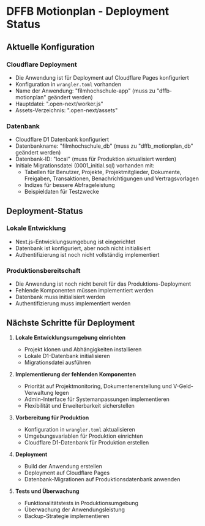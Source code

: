 # DFFB Motionplan - Deployment Status

## Aktuelle Konfiguration

### Cloudflare Deployment
- Die Anwendung ist für Deployment auf Cloudflare Pages konfiguriert
- Konfiguration in `wrangler.toml` vorhanden
- Name der Anwendung: "filmhochschule-app" (muss zu "dffb-motionplan" geändert werden)
- Hauptdatei: ".open-next/worker.js"
- Assets-Verzeichnis: ".open-next/assets"

### Datenbank
- Cloudflare D1 Datenbank konfiguriert
- Datenbankname: "filmhochschule_db" (muss zu "dffb_motionplan_db" geändert werden)
- Datenbank-ID: "local" (muss für Produktion aktualisiert werden)
- Initiale Migrationsdatei (0001_initial.sql) vorhanden mit:
  - Tabellen für Benutzer, Projekte, Projektmitglieder, Dokumente, Freigaben, Transaktionen, Benachrichtigungen und Vertragsvorlagen
  - Indizes für bessere Abfrageleistung
  - Beispieldaten für Testzwecke

## Deployment-Status

### Lokale Entwicklung
- Next.js-Entwicklungsumgebung ist eingerichtet
- Datenbank ist konfiguriert, aber noch nicht initialisiert
- Authentifizierung ist noch nicht vollständig implementiert

### Produktionsbereitschaft
- Die Anwendung ist noch nicht bereit für das Produktions-Deployment
- Fehlende Komponenten müssen implementiert werden
- Datenbank muss initialisiert werden
- Authentifizierung muss implementiert werden

## Nächste Schritte für Deployment

1. **Lokale Entwicklungsumgebung einrichten**
   - Projekt klonen und Abhängigkeiten installieren
   - Lokale D1-Datenbank initialisieren
   - Migrationsdatei ausführen

2. **Implementierung der fehlenden Komponenten**
   - Priorität auf Projektmonitoring, Dokumentenerstellung und V-Geld-Verwaltung legen
   - Admin-Interface für Systemanpassungen implementieren
   - Flexibilität und Erweiterbarkeit sicherstellen

3. **Vorbereitung für Produktion**
   - Konfiguration in `wrangler.toml` aktualisieren
   - Umgebungsvariablen für Produktion einrichten
   - Cloudflare D1-Datenbank für Produktion erstellen

4. **Deployment**
   - Build der Anwendung erstellen
   - Deployment auf Cloudflare Pages
   - Datenbank-Migrationen auf Produktionsdatenbank anwenden

5. **Tests und Überwachung**
   - Funktionalitätstests in Produktionsumgebung
   - Überwachung der Anwendungsleistung
   - Backup-Strategie implementieren
